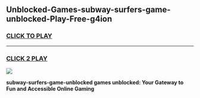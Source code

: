 
## Unblocked-Games-subway-surfers-game-unblocked-Play-Free-g4ion
<h3>
<a href="https://premium76.site?title=subway-surfers-game-unblocked&ref=15A">CLICK TO PLAY</a></h3>
<hr>

<h3>
<a href="https://premium76.site?title=subway-surfers-game-unblocked&ref=15A">CLICK 2 PLAY</a>
  
</h3>

<a href="https://premium76.site?title=subway-surfers-game-unblocked&ref=15A"><img src="https://clearcache.store/games.png"></a>


**subway-surfers-game-unblocked games unblocked: Your Gateway to Fun and Accessible Online Gaming**
